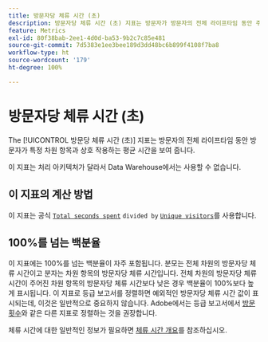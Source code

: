 ```yaml
---
title: 방문자당 체류 시간 (초)
description: 방문자당 체류 시간 (초) 지표는 방문자가 방문자의 전체 라이프타임 동안 주어진 차원 항목과 상호 작용하는 평균 시간을 보여 줍니다.
feature: Metrics
exl-id: 80f38bab-2ee1-4d0d-ba53-9b2c7c85e481
source-git-commit: 7d5383e1ee3bee189d3dd48bc6b899f4108f7ba8
workflow-type: ht
source-wordcount: '179'
ht-degree: 100%

---
```


# 방문자당 체류 시간 (초)

The [!UICONTROL 방문당 체류 시간 (초)] 지표는 방문자의 전체 라이프타임 동안 방문자가 특정 차원 항목과 상호 작용하는 평균 시간을 보여 줍니다.

이 지표는 처리 아키텍처가 달라서 Data Warehouse에서는 사용할 수 없습니다.

## 이 지표의 계산 방법

이 지표는 공식 [`Total seconds spent`](total-seconds-spent.md) `divided by` [`Unique visitors`](unique-visitors.md)를 사용합니다.

## 100%를 넘는 백분율

이 지표에는 100%를 넘는 백분율이 자주 포함됩니다. 분모는 전체 차원의 방문자당 체류 시간이고 분자는 차원 항목의 방문자당 체류 시간입니다. 전체 차원의 방문자당 체류 시간이 주어진 차원 항목의 방문자당 체류 시간보다 낮은 경우 백분율이 100%보다 높게 표시됩니다. 이 지표로 등급 보고서를 정렬하면 예외적인 방문자당 체류 시간 값이 표시되는데, 이것은 일반적으로 중요하지 않습니다. Adobe에서는 등급 보고서에서 [방문 횟수](visits.md)와 같은 다른 지표로 정렬하는 것을 권장합니다.

체류 시간에 대한 일반적인 정보가 필요하면 [체류 시간 개요](time-spent.md)를 참조하십시오.
